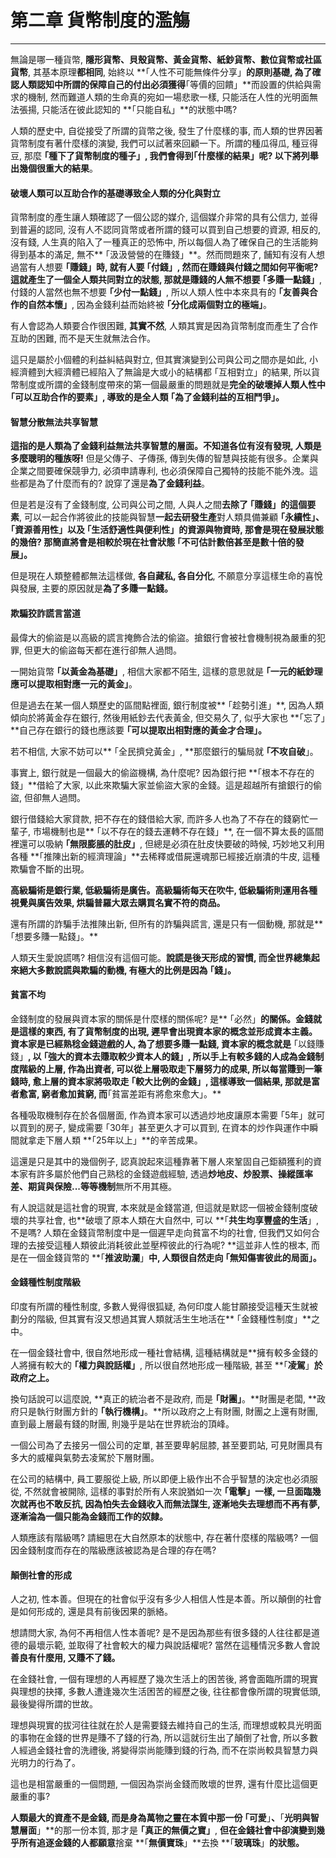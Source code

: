 # 第二章 貨幣制度的濫觴

---

無論是哪一種貨幣, **隱形貨幣、貝殼貨幣、黃金貨幣、紙鈔貨幣、數位貨幣或社區貨幣**, 其基本原理**都相同**, 始終以 **｢人性不可能無條件分享」**的原則基礎, 為了確認人類認知中所謂的保障自己的付出必須獲得**｢等價的回饋」**而設置的供給與需求的機制, 然而難道人類的生命真的宛如一場悲歌一樣, 只能活在人性的光明面無法張揚, 只能活在彼此認知的 **｢只能自私」**的狀態中嗎?

人類的歷史中, 自從接受了所謂的貨幣之後, 發生了什麼樣的事, 而人類的世界因著貨幣制度有著什麼樣的演變, 我們可以試著來回顧一下。所謂的種瓜得瓜, 種豆得豆, 那麼 **｢種下了貨幣制度的種子」, 我們會得到｢什麼樣的結果」呢? 以下將列舉出幾個很重大的結果**。

#### 破壞人類可以互助合作的基礎導致全人類的分化與對立

貨幣制度的產生讓人類確認了一個公認的媒介, 這個媒介非常的具有公信力, 並得到普遍的認同, 沒有人不認同貨幣或者所謂的錢可以買到自己想要的資源, 相反的, 沒有錢, 人生真的陷入了一種真正的恐怖中, 所以每個人為了確保自己的生活能夠得到基本的滿足, 無不** ｢汲汲營營的在賺錢」**。然而問題來了, 餔知有沒有人想過當有人想要 **｢賺錢」**時, 就有人要 **｢付錢」**, 然而在賺錢與付錢之間如何平衡呢? 這就產生了一個全人類共同對立的狀態, 那就是賺錢的人無不想要** ｢多賺一點錢」**, 付錢的人當然也無不想要 **｢少付一點錢」**, 所以人類人性中本來具有的 **｢友善與合作的自然本懷」**, 因為金錢利益而始終被 **｢分化成兩個對立的極端」**。

有人會認為人類要合作很困難, **其實不然**, 人類其實是因為貨幣制度而產生了合作互助的困難, 而不是天生就無法合作。

這只是屬於小個體的利益糾結與對立, 但其實演變到公司與公司之間亦是如此, 小經濟體到大經濟體已經陷入了無論是大或小的結構都 ｢互相對立」的結果, 所以貨幣制度或所謂的金錢制度帶來的第一個最嚴重的問題就是**完全的破壞掉人類人性中 **｢**可以互助合作的要素**」**, 導致的是全人類 **｢**為了金錢利益的互相鬥爭**」**。**

#### 智慧分散無法共享智慧

**這指的是人類為了金錢利益無法共享智慧的層面。**不知道各位有沒有發現, 人類是**多麼聰明的種族呀!** 但是父傳子、子傳孫, 傳到失傳的智慧與技能有很多。企業與企業之間要確保競爭力, 必須申請專利, 也必須保障自己獨特的技能不能外洩。這些都是為了什麼而有的? 說穿了還是**為了金錢利益**。

但是若是沒有了金錢制度, 公司與公司之間, 人與人之間**去除了 ｢賺錢」的這個要素**, 可以一起合作將彼此的技能與智慧**一起去研發生產**對人類具備兼顧 **｢永續性」、 ｢資源善用性」以及 ｢生活舒適性與便利性」**的資源與物資時, 那會是現在發展狀態的幾倍? 那**簡直將會是相較於現在社會狀態 ｢不可估計數倍甚至是數十倍的發展」。**

但是現在人類整體都無法這樣做, **各自藏私, 各自分化**, 不願意分享這樣生命的喜悅與發展, 主要的原因就是**為了多賺一點錢。**

#### 欺騙狡詐謊言當道

最偉大的偷盜是以高級的謊言掩飾合法的偷盜。搶銀行會被社會機制視為嚴重的犯罪, 但更大的偷盜每天都在進行卻無人過問。

一開始貨幣 **｢以黃金為基礎」**, 相信大家都不陌生, 這樣的意思就是 **｢一元的紙鈔理應可以提取相對應一元的黃金」**。

但是過去在某一個人類歷史的區間點裡面, 銀行制度被** ｢趁勢引進」**, 因為人類傾向於將黃金存在銀行, 然後用紙鈔去代表黃金, 但交易久了, 似乎大家也 **｢忘了」**自己存在銀行的錢也應該要 **｢可以提取出相對應的黃金才合理」。**

若不相信, 大家不妨可以** ｢全民擠兌黃金」, **那麼銀行的騙局就 **｢不攻自破**」。

事實上, 銀行就是一個最大的偷盜機構, 為什麼呢? 因為銀行把 **｢根本不存在的錢」**借給了大家, 以此來欺騙大家並偷盜大家的金錢。這是超越所有搶銀行的偷盜, 但卻無人過問。

銀行借錢給大家貸款, 把不存在的錢借給大家, 而許多人也為了不存在的錢窮忙一輩子, 市場機制也是** ｢以不存在的錢去運轉不存在錢」**, 在一個不算太長的區間裡還可以吸納 **｢無限膨脹的肚皮」**, 但總是必須在肚皮快要破的時候, 巧妙地又利用各種 **｢推陳出新的經濟理論」**去稀釋或借屍還魂那已經接近崩潰的牛皮, 這種欺騙會不斷的出現。

**高級騙術是銀行業, 低級騙術是廣告。高級騙術每天在吹牛, 低級騙術則運用各種視覺與廣告效果, 烘騙普羅大眾去購買名實不符的商品。**

還有所謂的詐騙手法推陳出新, 但所有的詐騙與謊言, 還是只有一個動機, 那就是** ｢想要多賺一點錢」。**

人類天生愛說謊嗎? 相信沒有這個可能。**說謊是後天形成的習慣, 而全世界總集起來絕大多數說謊與欺騙的動機, 有極大的比例是因為 **｢**錢**」**。**

#### 貧富不均

金錢制度的發展與資本家的關係是什麼樣的關係呢? 是** ｢必然」**的關係。金錢就是這樣的東西, 有了貨幣制度的出現, 遲早會出現資本家的概念並形成資本主義。資本家是已經熟稔金錢遊戲的人, 為了想要多賺一點錢, 資本家的概念就是** ｢以錢賺錢」**, 以 **｢強大的資本去賺取較少資本人的錢」**, 所以手上有較多錢的人成為金錢制度階級的上層, 作為出資者, 可以從上層吸取走下層努力的成果, 所以每當賺到一筆錢時, 愈上層的資本家將吸取走 **｢較大比例的金錢」**, 這樣導致一個結果, 那就是富者愈富, 窮者愈加貧窮, 而**｢貧富差距有將愈來愈大」。**

各種吸取機制存在於各個層面, 作為資本家可以透過炒地皮讓原本需要 ｢5年」就可以買到的房子, 變成需要 ｢30年」甚至更久才可以買到, 在資本的炒作與運作中瞬間就拿走下層人類 **｢25年以上」**的辛苦成果。

這還是只是其中的幾個例子, 認真說起來這種靠著下層人來鞏固自己鉅額獲利的資本家有許多屬於他們自己熟稔的金錢遊戲經驗, 透過**炒地皮、炒股票、操縱匯率差、期貨與保險...等等機制**無所不用其極。

有人說這就是這社會的現實, 本來就是金錢當道, 但這就是默認一個被金錢制度破壞的共享社會, 也**破壞了原本人類在大自然中, 可以 **｢**共生均享豐盛的生活**」, 不是嗎? 人類在金錢貨幣制度中是一個遲早走向貧富不均的社會, 但我們又如何合理的去接受這種人類彼此消耗彼此並壓榨彼此的行為呢? **這並非人性的根本, 而是在一個金錢貨幣的 **｢**推波助瀾**」**中, 人類很自然走向 **｢**無知傷害彼此的局面**」**。**

#### 金錢種性制度階級

印度有所謂的種性制度, 多數人覺得很狐疑, 為何印度人能甘願接受這種天生就被劃分的階級, 但其實有沒又想過其實人類就活生生地活在** ｢金錢種性制度」**之中。

在一個金錢社會中, 很自然地形成一種社會結構, 這種結構就是**擁有較多金錢的人將擁有較大的 **｢**權力與說話權**」**, 所以很自然地形成一種階級, 甚至 **｢**凌駕**」**於政府之上。**

換句話說可以這麼說, **真正的統治者不是政府, 而是 **｢**財團**」**。**財團是老闆, **政府只是執行財團方針的 **｢**執行機構**」**。**所以政府之上有財團, 財團之上還有財團, 直到最上層最有錢的財團, 則幾乎是站在世界統治的頂峰。

一個公司為了去接另一個公司的定單, 甚至要卑躬屈膝, 甚至要罰站, 可見財團具有多大的威權與氣勢去凌駕於下層財團。

在公司的結構中, 員工要服從上級, 所以即便上級作出不合乎智慧的決定也必須服從, 不然就會被開除, 這樣的事對於所有人來說猶如一次 **｢電擊」**一樣, 一旦面臨幾次就再也不敢反抗, 因為**怕失去金錢收入而無法謀生, 逐漸地失去理想而不再有夢, 逐漸淪為一個只能為金錢而工作的奴隸。**

人類應該有階級嗎? 請細思在大自然原本的狀態中, 存在著什麼樣的階級嗎? 一個因金錢制度而存在的階級應該被認為是合理的存在嗎?

#### 顛倒社會的形成

人之初, 性本善。但現在的社會似乎沒有多少人相信人性是本善。所以顛倒的社會是如何形成的, 還是具有前後因果的脈絡。

想請問大家, 為何不再相信人性本善呢? 是不是因為那些有很多錢的人往往都是道德的最壞示範, 並取得了社會較大的權力與說話權呢? 當然在這種情況多數人會說**善良有什麼用, 又賺不了錢。**

在金錢社會, 一個有理想的人再經歷了幾次生活上的困苦後, 將會面臨所謂的現實與理想的抉擇, 多數人遭逢幾次生活困苦的經歷之後, 往往都會像所謂的現實低頭, 最後變得所謂的世故。

理想與現實的拔河往往就在於人是需要錢去維持自己的生活, 而理想或較具光明面的事物在金錢的世界是賺不了錢的行為, 所以這就衍生出了顛倒了社會, 所以多數人經過金錢社會的洗禮後, 將變得崇尚能賺到錢的行為, 而不在崇尚較具智慧力與光明力的行為了。

這也是相當嚴重的一個問題, 一個因為崇尚金錢而敗壞的世界, 還有什麼比這個更嚴重的事?

**人類最大的資產不是金錢, 而是身為萬物之靈在本質中那一份 ｢可愛**」**、**｢**光明與智慧層面**」**的那一份本質, 那才是 **｢**真正的無價之寶**」**, **但在金錢社會中卻演變到幾乎所有追逐金錢的人都願意**捨棄 **｢**無價寶珠**」**去換 **｢**玻璃珠**」**的狀態。**



